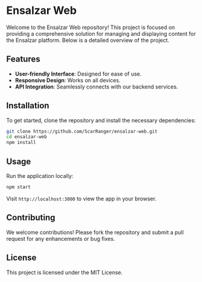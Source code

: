 # Ensalzar Web

Welcome to the Ensalzar Web repository! This project is focused on providing a comprehensive solution for managing and displaying content for the Ensalzar platform. Below is a detailed overview of the project.

## Features
- **User-friendly Interface**: Designed for ease of use.
- **Responsive Design**: Works on all devices.
- **API Integration**: Seamlessly connects with our backend services.

## Installation
To get started, clone the repository and install the necessary dependencies:

```bash
git clone https://github.com/ScarRanger/ensalzar-web.git
cd ensalzar-web
npm install
```

## Usage
Run the application locally:

```bash
npm start
```

Visit `http://localhost:3000` to view the app in your browser.

## Contributing
We welcome contributions! Please fork the repository and submit a pull request for any enhancements or bug fixes.

## License
This project is licensed under the MIT License.